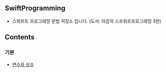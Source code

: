 ## SwiftProgramming

* 스위프트 프로그래밍 문법 저장소 입니다. (도서: 야곰의 스프위프프로그래밍 3판)

## Contents

### 기본
* [변수와 상수](https://github.com/junlight94/SwiftProgramming/blob/main/varlet/main.swift)
